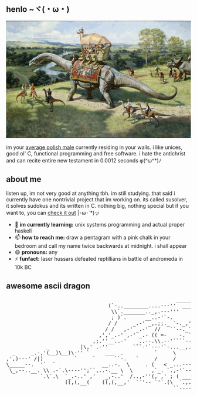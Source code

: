 ## henlo ~ヾ(・ω・)

![dinosaurs](./gfx/dinozaury.gif)

im your [average polish male](https://pbs.twimg.com/media/EqjiM2bXYAA5d78.jpg)
currently residing in your walls. i like unices, good ol' C, functional
programming and free software. i hate the antichrist and can recite entire new
testament in 0.0012 seconds φ(^ω^*)ﾉ

## about me

listen up, im not very good at anything tbh. im still studying. that said i
currently have one nontrivial project that im working on. its called susolver,
it solves sudokus and its written in C. nothing big, nothing special but if you
want to, you can [check it out](https://github.com/duszku/su-solver) |･ω･`*)ッ

 - 🌱 **im currently learning:** unix systems programming and actual proper
 haskell
 - 📫 **how to reach me:** draw a pentagram with a pink chalk in your bedroom
 and call
 my name twice backwards at midnight. i shall appear
 - 😄 **pronouns:** any
 - ⚡ **funfact:** laser hussars defeated reptillians in battle of andromeda in
 10k BC

## awesome ascii dragon

<pre>
                                                       ____________
                                 (`-..________....---''  ____..._.-`
                                  \\`._______.._,.---'''     ,'
                                  ; )`.      __..-'`-.      /
                                 / /     _.-' _,.;;._ `-._,'
                                / /   ,-' _.-'  //   ``--._``._
                              ,','_.-' ,-' _.- (( =-    -. `-._`-._____
                            ,;.''__..-'   _..--.\\.--'````--.._``-.`-._`.
             _          |\,' .-''        ```-'`---'`-...__,._  ``-.`-.`-.`.
  _     _.-,'(__)\__)\-'' `     ___  .          `     \      `--._
,',)---' /|)          `     `      ``-.   `     /     /     `     `-.
\_____--.  '`  `               __..-.  \     . (   < _...-----..._   `.
 \_,--..__. \\ .-`.\----'';``,..-.__ \  \      ,`_. `.,-'`--'`---''`.  )
           `.\`.\  `_.-..' ,'   _,-..'  /..,-''(, ,' ; ( _______`___..'__
                   ((,(,__(    ((,(,__,'  ``'-- `'`.(\  `.,..______   SSt
                                                      ``--------..._``--.__
</pre>
